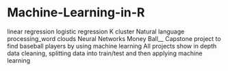 # Machine-Learning-in-R
linear regression
logistic regression
K cluster 
Natural language processing_word clouds
Neural Networks 
Money Ball__ Capstone project to find baseball players by using machine learning
All projects show in depth data cleaning, splitting data into train/test and then applying machine learning
